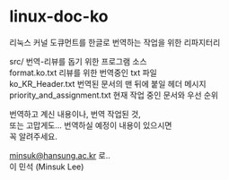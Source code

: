 linux-doc-ko
============

리눅스 커널 도큐먼트를 한글로 번역하는 작업을 위한 리파지터리

src/                번역-리뷰를 돕기 위한 프로그램 소스<br> 
format.ko.txt        리뷰를 위한 번역중인 txt 파일<br>
ko_KR_Header.txt    번역된 문서의 맨 뒤에 붙일 헤더 메시지<br>
priority_and_assignment.txt    현재 작업 중인 문서와 우선 순위<br>

번역하고 계신 내용이나, 번역 작업된 것,<br>
또는 고맙게도... 번역하실 예정이 내용이 있으시면<br>
꼭 알려주세요.<br>

minsuk@hansung.ac.kr 로.. <br>
이 민석 (Minsuk Lee)

